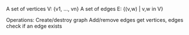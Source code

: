 A set of vertices V: {v1, ..., vn}
A set of edges E: {(v,w) | v,w in V}

Operations:
Create/destroy graph
Add/remove edges
get vertices, edges
check if an edge exists

